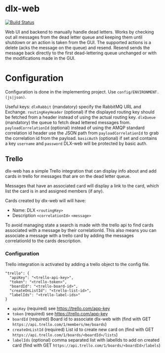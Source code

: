 # dlx-web
[![Build Status](https://app.travis-ci.com/markusn/dlx-web.svg?branch=master)](https://app.travis-ci.com/github/markusn/dlx-web)

Web UI and backend to manually handle dead letters. Works by checking out all messages from
the dead letter queue and keeping them until shutdown or an action is
taken from the GUI. The supported actions is a delete (acks the
message on the queue) and resend. Resend sends the message back
directly to the first dead-lettering queue unchanged or with the
modifications made in the GUI.

# Configuration
Configuration is done in the implementing project. Use `config/ENVIRONMENT.(js|json)`.

Useful keys:
`dlxRabbit` (mandatory) specify the RabbitMQ URL and Exchange.
`routingKeyHeader` (optional) if the displayed routing key should be fetched from
a header instead of using the actual routing key.
`dlxQueue` (mandatory) the queue to fetch dead lettered messages from.
`payloadCorrelationId` (optional) instead of using the AMQP standard
correlation id header use the JSON path from `payloadCorrelationId` to
grab the correlation id from the payload.
`basicAuth` (optional) if set and contains a key `username` and
`password` DLX-web will be protected by basic auth.

## Trello
dlx-web has a simple Trello integration that can display info about and add
cards in trello for messages that are on the dead letter queue.

Messages that have an associated card will display a link to the card, which list
the card is in and assigned members (if any).

Cards created by dlx-web will will have:
* Name: DLX `<routingKey>`
* Description `<correlationId>` `<message>`

To avoid managing state a search is made with the trello api to find cards associated
with a message by their correlationId. This also means you can associate a message
with a trello card by adding the messages correlationId to the cards description.

### Configuration
Trello integration is activated by adding a trello object to the config file.
```
"trello": {
  "apiKey": "<trello-api-key>",
  "token": "<trello-token>",
  "boardId": "<trello-board-id>",
  "createOnListId": "<trello-list-id>",
  "labelIds": "<trello-label-ids>"
}
```

* `apiKey` (required) see https://trello.com/app-key
* `token` (required) see https://trello.com/app-key
* `boardId` (required) Board id to associate dlx-web with (find with GET `https://api.trello.com/1/members/me/boards`)
* `createOnListId` (required) List id to create new card on (find with GET `https://api.trello.com/1/boards/<boardId>/lists`)
* `labelIds` (optional) comma separated list with labelIds to add on created card (find with GET `https://api.trello.com/1/boards/<boardId>/labels`)

